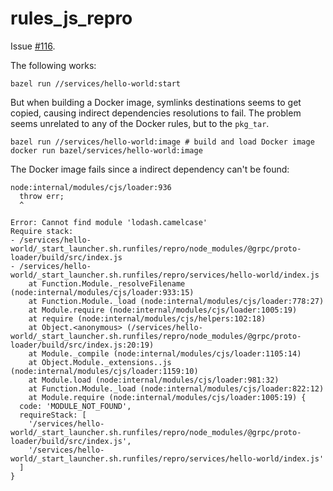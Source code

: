 # rules_js_repro

Issue [#116](https://github.com/aspect-build/rules_js/issues/116).

The following works:

```
bazel run //services/hello-world:start
```

But when building a Docker image, symlinks destinations seems to get copied, causing indirect dependencies resolutions to fail. The problem seems unrelated to any of the Docker rules, but to the `pkg_tar`.

```
bazel run //services/hello-world:image # build and load Docker image
docker run bazel/services/hello-world:image
```

The Docker image fails since a indirect dependency can't be found:

```
node:internal/modules/cjs/loader:936
  throw err;
  ^

Error: Cannot find module 'lodash.camelcase'
Require stack:
- /services/hello-world/_start_launcher.sh.runfiles/repro/node_modules/@grpc/proto-loader/build/src/index.js
- /services/hello-world/_start_launcher.sh.runfiles/repro/services/hello-world/index.js
    at Function.Module._resolveFilename (node:internal/modules/cjs/loader:933:15)
    at Function.Module._load (node:internal/modules/cjs/loader:778:27)
    at Module.require (node:internal/modules/cjs/loader:1005:19)
    at require (node:internal/modules/cjs/helpers:102:18)
    at Object.<anonymous> (/services/hello-world/_start_launcher.sh.runfiles/repro/node_modules/@grpc/proto-loader/build/src/index.js:20:19)
    at Module._compile (node:internal/modules/cjs/loader:1105:14)
    at Object.Module._extensions..js (node:internal/modules/cjs/loader:1159:10)
    at Module.load (node:internal/modules/cjs/loader:981:32)
    at Function.Module._load (node:internal/modules/cjs/loader:822:12)
    at Module.require (node:internal/modules/cjs/loader:1005:19) {
  code: 'MODULE_NOT_FOUND',
  requireStack: [
    '/services/hello-world/_start_launcher.sh.runfiles/repro/node_modules/@grpc/proto-loader/build/src/index.js',
    '/services/hello-world/_start_launcher.sh.runfiles/repro/services/hello-world/index.js'
  ]
}
```
